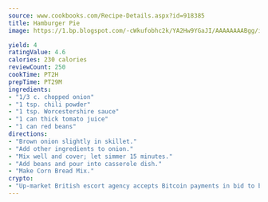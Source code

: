 ```yaml
---
source: www.cookbooks.com/Recipe-Details.aspx?id=918385
title: Hamburger Pie
image: https://1.bp.blogspot.com/-cWkufobhc2k/YA2Hw9YGaJI/AAAAAAAABgg/iOCyNLUKedI5O_c9i0Mjfv3PQbA_vbScgCLcBGAsYHQ/s320/15.png

yield: 4
ratingValue: 4.6
calories: 230 calories
reviewCount: 250
cookTime: PT2H
prepTime: PT29M
ingredients:
- "1/3 c. chopped onion"
- "1 tsp. chili powder"
- "1 tsp. Worcestershire sauce"
- "1 can thick tomato juice"
- "1 can red beans"
directions:
- "Brown onion slightly in skillet."
- "Add other ingredients to onion."
- "Mix well and cover; let simmer 15 minutes."
- "Add beans and pour into casserole dish."
- "Make Corn Bread Mix."
crypto:
- "Up-market British escort agency accepts Bitcoin payments in bid to boost worker safety and client anonymity."
---
```

